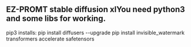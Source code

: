 <h2>EZ-PROMT stable diffusion xl</h2This program makes easier to write promts for stable-diffusion-xl

You need python3 and some libs for working.
---
pip3 installs:
pip install diffusers --upgrade
pip install invisible_watermark transformers accelerate safetensors 
